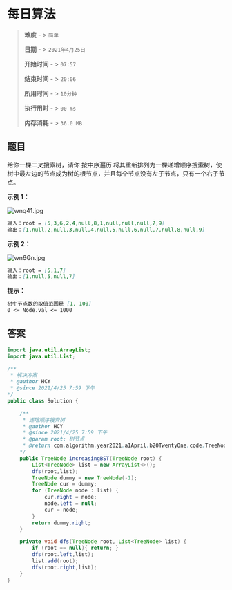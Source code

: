 # 每日算法

> **难度**  - > `简单`
>
> **日期** - > `2021年4月25日`
>
> **开始时间** - > `07:57`
>
> **结束时间** - > `20:06`
>
> **所用时间** - > `10分钟`
>
> **执行用时** - > `00 ms`
>
> **内存消耗** - > `36.0 MB`

## 题目

给你一棵二叉搜索树，请你 按中序遍历 将其重新排列为一棵递增顺序搜索树，使树中最左边的节点成为树的根节点，并且每个节点没有左子节点，只有一个右子节点。

**示例 1：**

![wnq41.jpg](https://i.im5i.com/2021/04/25/wnq41.jpg)

```markdown
输入：root = [5,3,6,2,4,null,8,1,null,null,null,7,9]
输出：[1,null,2,null,3,null,4,null,5,null,6,null,7,null,8,null,9]
```

**示例 2：**

![wn6Gn.jpg](https://i.im5i.com/2021/04/25/wn6Gn.jpg)

```markdown
输入：root = [5,1,7]
输出：[1,null,5,null,7]
```

**提示：**

```markdown
树中节点数的取值范围是 [1, 100]
0 <= Node.val <= 1000
```

## 答案

```java
import java.util.ArrayList;
import java.util.List;

/**
 * 解决方案
 * @author HCY
 * @since 2021/4/25 7:59 下午
*/
public class Solution {

    /**
     * 递增顺序搜索树
     * @author HCY
     * @since 2021/4/25 7:59 下午
     * @param root: 树节点
     * @return com.algorithm.year2021.a1April.b20TwentyOne.code.TreeNode
    */
    public TreeNode increasingBST(TreeNode root) {
        List<TreeNode> list = new ArrayList<>();
        dfs(root,list);
        TreeNode dummy = new TreeNode(-1);
        TreeNode cur = dummy;
        for (TreeNode node : list) {
            cur.right = node;
            node.left = null;
            cur = node;
        }
        return dummy.right;
    }

    private void dfs(TreeNode root, List<TreeNode> list) {
        if (root == null){ return; }
        dfs(root.left,list);
        list.add(root);
        dfs(root.right,list);
    }
}
```